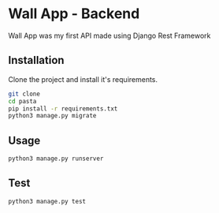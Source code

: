# Wall App - Backend

Wall App was my first API made using Django Rest Framework 

## Installation

Clone the project and install it's requirements.

```bash
git clone
cd pasta
pip install -r requirements.txt
python3 manage.py migrate
```

## Usage

```bash
python3 manage.py runserver
```

## Test

```bash
python3 manage.py test
```
